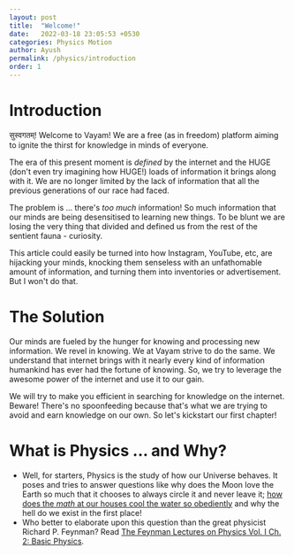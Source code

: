 ```yaml
---
layout: post
title:  "Welcome!"
date:   2022-03-18 23:05:53 +0530
categories: Physics Motion
author: Ayush
permalink: /physics/introduction
order: 1
---
```


# Introduction

सुस्वगतम्! Welcome to Vayam! We are a free (as in freedom) platform aiming to ignite the thirst for knowledge in minds of everyone.

The era of this present moment is *defined* by the internet and the HUGE (don't even try imagining how HUGE!) loads of information it brings along with it. We are no longer limited by the lack of information that all the previous generations of our race had faced.

The problem is ... there's *too much* information! So much information that our minds are being desensitised to learning new things. To be blunt we are losing the very thing that divided and defined us from the rest of the sentient fauna - curiosity.

This article could easily be turned into how Instagram, YouTube, etc, are hijacking your minds, knocking them senseless with an unfathomable amount of information, and turning them into inventories or advertisement. But I won't do that.

# The Solution

Our minds are fueled by the hunger for knowing and processing new information. We revel in knowing. We at Vayam strive to do the same. We understand that internet brings with it nearly every kind of information humankind has ever had the fortune of knowing. So, we try to leverage the awesome power of the internet and use it to our gain.

We will try to make you efficient in searching for knowledge on the internet. Beware! There's no spoonfeeding because that's what we are trying to avoid and earn knowledge on our own. So let's kickstart our first chapter!

# What is Physics ... and Why?

- Well, for starters, Physics is the study of how our Universe behaves. It poses and tries to answer questions like why does the Moon love the Earth so much that it chooses to always circle it and never leave it; [how does the *math* at our houses cool the water so obediently](https://www.quora.com/What-is-the-process-responsible-for-the-cooling-of-water-in-an-earthen-pot-during-the-summer) and why the hell do we exist in the first place!
- Who better to elaborate upon this question than the great physicist Richard P. Feynman? Read [The Feynman Lectures on Physics Vol. I Ch. 2: Basic Physics](https://www.feynmanlectures.caltech.edu/I_02.html).

# 

